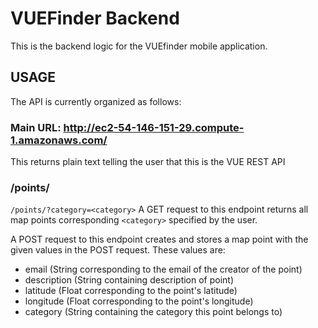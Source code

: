 # VUEFinder Backend
This is the backend logic for the VUEfinder mobile application.

## USAGE
The API is currently organized as follows:

### Main URL: http://ec2-54-146-151-29.compute-1.amazonaws.com/

This returns plain text telling the user that this is the VUE REST API

### /points/

`/points/?category=<category>`
A GET request to this endpoint returns all map points corresponding `<category>`
specified by the user.

A POST request to this endpoint creates and stores a map point with the given
values in the POST request. These values are:

- email (String corresponding to the email of the creator of the point)
- description (String containing description of point)
- latitude (Float corresponding to the point's latitude)
- longitude (Float corresponding to the point's longitude)
- category (String containing the category this point belongs to)
